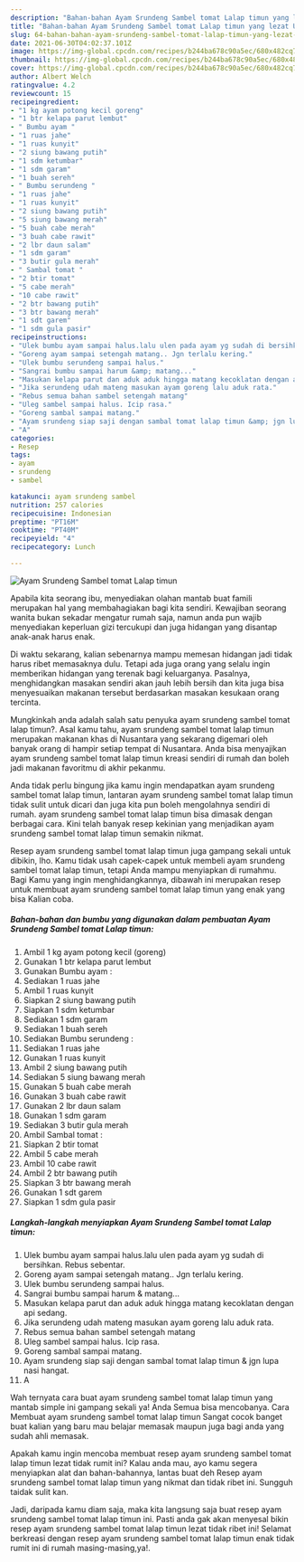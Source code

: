 ```yaml
---
description: "Bahan-bahan Ayam Srundeng Sambel tomat Lalap timun yang lezat Untuk Jualan"
title: "Bahan-bahan Ayam Srundeng Sambel tomat Lalap timun yang lezat Untuk Jualan"
slug: 64-bahan-bahan-ayam-srundeng-sambel-tomat-lalap-timun-yang-lezat-untuk-jualan
date: 2021-06-30T04:02:37.101Z
image: https://img-global.cpcdn.com/recipes/b244ba678c90a5ec/680x482cq70/ayam-srundeng-sambel-tomat-lalap-timun-foto-resep-utama.jpg
thumbnail: https://img-global.cpcdn.com/recipes/b244ba678c90a5ec/680x482cq70/ayam-srundeng-sambel-tomat-lalap-timun-foto-resep-utama.jpg
cover: https://img-global.cpcdn.com/recipes/b244ba678c90a5ec/680x482cq70/ayam-srundeng-sambel-tomat-lalap-timun-foto-resep-utama.jpg
author: Albert Welch
ratingvalue: 4.2
reviewcount: 15
recipeingredient:
- "1 kg ayam potong kecil goreng"
- "1 btr kelapa parut lembut"
- " Bumbu ayam "
- "1 ruas jahe"
- "1 ruas kunyit"
- "2 siung bawang putih"
- "1 sdm ketumbar"
- "1 sdm garam"
- "1 buah sereh"
- " Bumbu serundeng "
- "1 ruas jahe"
- "1 ruas kunyit"
- "2 siung bawang putih"
- "5 siung bawang merah"
- "5 buah cabe merah"
- "3 buah cabe rawit"
- "2 lbr daun salam"
- "1 sdm garam"
- "3 butir gula merah"
- " Sambal tomat "
- "2 btir tomat"
- "5 cabe merah"
- "10 cabe rawit"
- "2 btr bawang putih"
- "3 btr bawang merah"
- "1 sdt garem"
- "1 sdm gula pasir"
recipeinstructions:
- "Ulek bumbu ayam sampai halus.lalu ulen pada ayam yg sudah di bersihkan. Rebus sebentar."
- "Goreng ayam sampai setengah matang.. Jgn terlalu kering."
- "Ulek bumbu serundeng sampai halus."
- "Sangrai bumbu sampai harum &amp; matang..."
- "Masukan kelapa parut dan aduk aduk hingga matang kecoklatan dengan api sedang."
- "Jika serundeng udah mateng masukan ayam goreng lalu aduk rata."
- "Rebus semua bahan sambel setengah matang"
- "Uleg sambel sampai halus. Icip rasa."
- "Goreng sambal sampai matang."
- "Ayam srundeng siap saji dengan sambal tomat lalap timun &amp; jgn lupa nasi hangat."
- "A"
categories:
- Resep
tags:
- ayam
- srundeng
- sambel

katakunci: ayam srundeng sambel 
nutrition: 257 calories
recipecuisine: Indonesian
preptime: "PT16M"
cooktime: "PT40M"
recipeyield: "4"
recipecategory: Lunch

---
```



![Ayam Srundeng Sambel tomat Lalap timun](https://img-global.cpcdn.com/recipes/b244ba678c90a5ec/680x482cq70/ayam-srundeng-sambel-tomat-lalap-timun-foto-resep-utama.jpg)

Apabila kita seorang ibu, menyediakan olahan mantab buat famili merupakan hal yang membahagiakan bagi kita sendiri. Kewajiban seorang  wanita bukan sekadar mengatur rumah saja, namun anda pun wajib menyediakan keperluan gizi tercukupi dan juga hidangan yang disantap anak-anak harus enak.

Di waktu  sekarang, kalian sebenarnya mampu memesan hidangan jadi tidak harus ribet memasaknya dulu. Tetapi ada juga orang yang selalu ingin memberikan hidangan yang terenak bagi keluarganya. Pasalnya, menghidangkan masakan sendiri akan jauh lebih bersih dan kita juga bisa menyesuaikan makanan tersebut berdasarkan masakan kesukaan orang tercinta. 



Mungkinkah anda adalah salah satu penyuka ayam srundeng sambel tomat lalap timun?. Asal kamu tahu, ayam srundeng sambel tomat lalap timun merupakan makanan khas di Nusantara yang sekarang digemari oleh banyak orang di hampir setiap tempat di Nusantara. Anda bisa menyajikan ayam srundeng sambel tomat lalap timun kreasi sendiri di rumah dan boleh jadi makanan favoritmu di akhir pekanmu.

Anda tidak perlu bingung jika kamu ingin mendapatkan ayam srundeng sambel tomat lalap timun, lantaran ayam srundeng sambel tomat lalap timun tidak sulit untuk dicari dan juga kita pun boleh mengolahnya sendiri di rumah. ayam srundeng sambel tomat lalap timun bisa dimasak dengan berbagai cara. Kini telah banyak resep kekinian yang menjadikan ayam srundeng sambel tomat lalap timun semakin nikmat.

Resep ayam srundeng sambel tomat lalap timun juga gampang sekali untuk dibikin, lho. Kamu tidak usah capek-capek untuk membeli ayam srundeng sambel tomat lalap timun, tetapi Anda mampu menyiapkan di rumahmu. Bagi Kamu yang ingin menghidangkannya, dibawah ini merupakan resep untuk membuat ayam srundeng sambel tomat lalap timun yang enak yang bisa Kalian coba.

<!--inarticleads1-->

##### Bahan-bahan dan bumbu yang digunakan dalam pembuatan Ayam Srundeng Sambel tomat Lalap timun:

1. Ambil 1 kg ayam potong kecil (goreng)
1. Gunakan 1 btr kelapa parut lembut
1. Gunakan  Bumbu ayam :
1. Sediakan 1 ruas jahe
1. Ambil 1 ruas kunyit
1. Siapkan 2 siung bawang putih
1. Siapkan 1 sdm ketumbar
1. Sediakan 1 sdm garam
1. Sediakan 1 buah sereh
1. Sediakan  Bumbu serundeng :
1. Sediakan 1 ruas jahe
1. Gunakan 1 ruas kunyit
1. Ambil 2 siung bawang putih
1. Sediakan 5 siung bawang merah
1. Gunakan 5 buah cabe merah
1. Gunakan 3 buah cabe rawit
1. Gunakan 2 lbr daun salam
1. Gunakan 1 sdm garam
1. Sediakan 3 butir gula merah
1. Ambil  Sambal tomat :
1. Siapkan 2 btir tomat
1. Ambil 5 cabe merah
1. Ambil 10 cabe rawit
1. Ambil 2 btr bawang putih
1. Siapkan 3 btr bawang merah
1. Gunakan 1 sdt garem
1. Siapkan 1 sdm gula pasir




<!--inarticleads2-->

##### Langkah-langkah menyiapkan Ayam Srundeng Sambel tomat Lalap timun:

1. Ulek bumbu ayam sampai halus.lalu ulen pada ayam yg sudah di bersihkan. Rebus sebentar.
1. Goreng ayam sampai setengah matang.. Jgn terlalu kering.
1. Ulek bumbu serundeng sampai halus.
1. Sangrai bumbu sampai harum &amp; matang...
1. Masukan kelapa parut dan aduk aduk hingga matang kecoklatan dengan api sedang.
1. Jika serundeng udah mateng masukan ayam goreng lalu aduk rata.
1. Rebus semua bahan sambel setengah matang
1. Uleg sambel sampai halus. Icip rasa.
1. Goreng sambal sampai matang.
1. Ayam srundeng siap saji dengan sambal tomat lalap timun &amp; jgn lupa nasi hangat.
1. A




Wah ternyata cara buat ayam srundeng sambel tomat lalap timun yang mantab simple ini gampang sekali ya! Anda Semua bisa mencobanya. Cara Membuat ayam srundeng sambel tomat lalap timun Sangat cocok banget buat kalian yang baru mau belajar memasak maupun juga bagi anda yang sudah ahli memasak.

Apakah kamu ingin mencoba membuat resep ayam srundeng sambel tomat lalap timun lezat tidak rumit ini? Kalau anda mau, ayo kamu segera menyiapkan alat dan bahan-bahannya, lantas buat deh Resep ayam srundeng sambel tomat lalap timun yang nikmat dan tidak ribet ini. Sungguh taidak sulit kan. 

Jadi, daripada kamu diam saja, maka kita langsung saja buat resep ayam srundeng sambel tomat lalap timun ini. Pasti anda gak akan menyesal bikin resep ayam srundeng sambel tomat lalap timun lezat tidak ribet ini! Selamat berkreasi dengan resep ayam srundeng sambel tomat lalap timun enak tidak rumit ini di rumah masing-masing,ya!.

